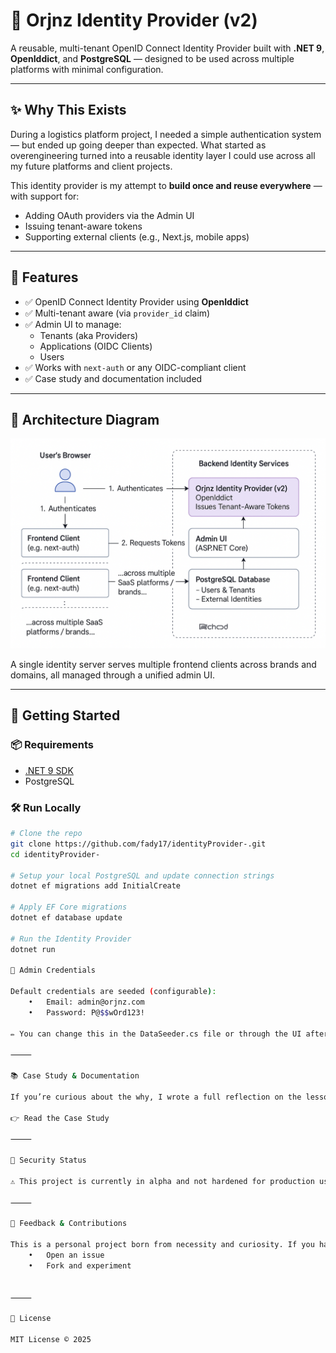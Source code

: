 # 🪪 Orjnz Identity Provider (v2)

A reusable, multi-tenant OpenID Connect Identity Provider built with **.NET 9**, **OpenIddict**, and **PostgreSQL** — designed to be used across multiple platforms with minimal configuration.

---

## ✨ Why This Exists

During a logistics platform project, I needed a simple authentication system — but ended up going deeper than expected. What started as overengineering turned into a reusable identity layer I could use across all my future platforms and client projects.

This identity provider is my attempt to **build once and reuse everywhere** — with support for:
- Adding OAuth providers via the Admin UI
- Issuing tenant-aware tokens
- Supporting external clients (e.g., Next.js, mobile apps)

---

## 🔧 Features

- ✅ OpenID Connect Identity Provider using **OpenIddict**
- ✅ Multi-tenant aware (via `provider_id` claim)
- ✅ Admin UI to manage:
  - Tenants (aka Providers)
  - Applications (OIDC Clients)
  - Users
- ✅ Works with `next-auth` or any OIDC-compliant client
- ✅ Case study and documentation included

---

## 📸 Architecture Diagram

![Architecture](docs/assets/identity-architecture.png)

A single identity server serves multiple frontend clients across brands and domains, all managed through a unified admin UI.

---

## 🚀 Getting Started

### 📦 Requirements

- [.NET 9 SDK](https://dotnet.microsoft.com)
- PostgreSQL


### 🛠️ Run Locally

```bash
# Clone the repo
git clone https://github.com/fady17/identityProvider-.git
cd identityProvider-

# Setup your local PostgreSQL and update connection strings
dotnet ef migrations add InitialCreate

# Apply EF Core migrations
dotnet ef database update

# Run the Identity Provider
dotnet run 

🔑 Admin Credentials

Default credentials are seeded (configurable):
	•	Email: admin@orjnz.com
	•	Password: P@$$wOrd123!

✏️ You can change this in the DataSeeder.cs file or through the UI after login.

⸻

📚 Case Study & Documentation

If you’re curious about the why, I wrote a full reflection on the lessons I learned transitioning from Duende to OpenIddict and designing for reuse:

👉 Read the Case Study

⸻

🔐 Security Status

⚠️ This project is currently in alpha and not hardened for production use. Please conduct your own security review before deploying in sensitive environments.

⸻

💬 Feedback & Contributions

This is a personal project born from necessity and curiosity. If you have suggestions, ideas, or use cases — feel free to:
	•	Open an issue
	•	Fork and experiment
	

⸻

📄 License

MIT License © 2025

